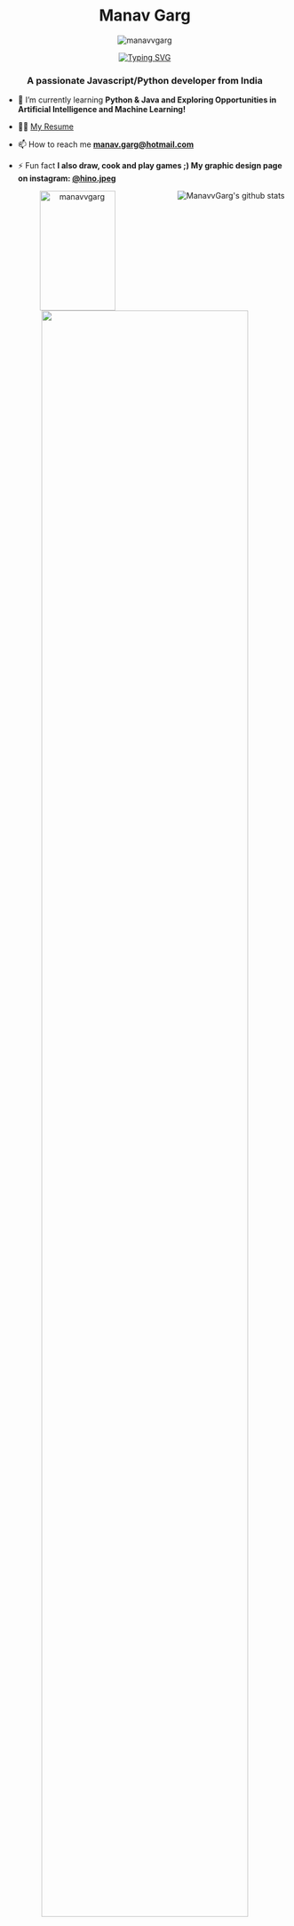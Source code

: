 <h1 align="center">Manav Garg</h1>
  <p align="center"> <img src="https://komarev.com/ghpvc/?username=manavvgarg" alt="manavvgarg" /> </p>
<p align="center">
  <a href="https://git.io/typing-svg"><img src="https://readme-typing-svg.demolab.com?font=Montserrat&weight=700&size=22&duration=3000&pause=1000&color=99F704&background=FF000000&center=true&vCenter=true&width=435&lines=Developer.;Designer.;Dreamer." alt="Typing SVG" /></a>
</p>

<h3 align="center">A passionate Javascript/Python developer from India</h3>



- 🌱 I’m currently learning **Python & Java and Exploring Opportunities in Artificial Intelligence and Machine Learning!**

- 👨‍💻 [My Resume](https://github.com/ManavvGarg/Resume/blob/main/Resume_Manav_Garg.pdf)

- 📫 How to reach me **manav.garg@hotmail.com**

- ⚡ Fun fact **I also draw, cook and play games ;) My graphic design page on instagram: [@hino.jpeg](https://instagram.com/hino.jpeg)**

<p align="center" width="100%">
  
  <img align="left" src="https://github-readme-stats.vercel.app/api?username=manavvgarg&show_icons=true&theme=chartreuse-dark&include_all_commits=true" alt="manavvgarg" height="215" width="52%" />
<img align="right" src="https://github-readme-stats.vercel.app/api/top-langs/?username=ManavvGarg&hide=lua&theme=chartreuse-dark&layout=donut" alt="ManavvGarg's github stats" />
  <br/><br/>
<img align="center" src="https://github-profile-trophy.vercel.app/?username=manavvgarg&theme=juicyfresh&row=1" width="86%">

</p>
